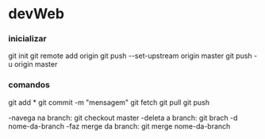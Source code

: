# devWeb

### inicializar

git init
git remote add origin <url>
git push --set-upstream origin master
git push -u origin master

### comandos

git add \*
git commit -m "mensagem"
git fetch
git pull
git push

-navega na branch:
git checkout master
-deleta a branch:
git brach -d nome-da-branch
-faz merge da branch:
git merge nome-da-branch
